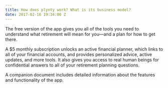 ```yaml
---
title: How does plynty work? What is its business model?
date: 2017-02-16 19:34:00 Z
---
```


The free version of the app gives you all of the tools you need to understand what retirement will mean for you—and a plan for how to get there.

A $5 monthly subscription unlocks an active financial planner, which links to all of your financial accounts, and provides personalized advice, active updates, and more tools. It also gives you access to real human beings for confidential answers to all of your retirement planning questions.

A companion document includes detailed information about the features and functionality of the app.